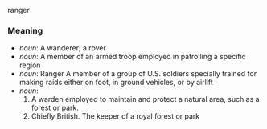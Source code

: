 ranger
### Meaning
+ _noun_: A wanderer; a rover
+ _noun_: A member of an armed troop employed in patrolling a specific region
+ _noun_: Ranger A member of a group of U.S. soldiers specially trained for making raids either on foot, in ground vehicles, or by airlift
+ _noun_:
   1. A warden employed to maintain and protect a natural area, such as a forest or park.
   2. Chiefly British. The keeper of a royal forest or park

